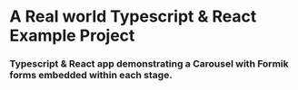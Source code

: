# A Real world Typescript & React Example Project

### Typescript &amp; React app demonstrating a Carousel with Formik forms embedded within each stage.
